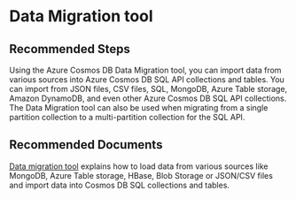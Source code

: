 <properties
	pageTitle="Migration Tool"
	description="Migration Tool"
	service="microsoft.documentdb"
	resource="databaseAccounts"
	authors="bharathsreenivas"
	displayOrder="90"
	selfHelpType="resource"
	supportTopicIds="32597533"
	resourceTags=""
	productPesIds=""
	cloudEnvironments="public"
/>
# Data Migration tool

## **Recommended Steps**
Using the Azure Cosmos DB Data Migration tool, you can import data from various sources into Azure Cosmos DB SQL API collections and tables.
You can import from JSON files, CSV files, SQL, MongoDB, Azure Table storage, Amazon DynamoDB, and even other Azure Cosmos DB SQL API collections. 
The Data Migration tool can also be used when migrating from a single partition collection to a multi-partition collection for the SQL API.

## **Recommended Documents**
[Data migration tool](https://docs.microsoft.com/azure/cosmos-db/import-data) explains how to load data from various sources like MongoDB, Azure Table storage, HBase, Blob Storage or JSON/CSV files and import data into Cosmos DB SQL collections and tables.
